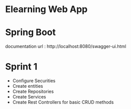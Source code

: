 # Elearning Web App

# Spring Boot

documentation url : http://localhost:8080/swagger-ui.html

# Sprint 1

- Configure Securities
- Create entities
- Create Repositories
- Create Services
- Create Rest Controllers for basic CRUD methods
